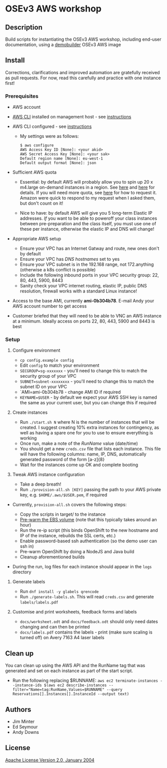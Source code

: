 # OSEv3 AWS workshop

## Description

Build scripts for instantiating the OSEv3 AWS workshop, including end-user
documentation, using a [demobuilder](https://github.com/RedHatEMEA/demobuilder)
OSEv3 AWS image

## Install

Corrections, clarifications and improved automation are gratefully received as
pull requests.  For now, read this carefully and practice with one instance
first!

### Prerequisites

* AWS account

* [AWS CLI](https://aws.amazon.com/cli/) installed on management host - see
  [instructions](http://docs.aws.amazon.com/cli/latest/userguide/installing.html)

* AWS CLI configured - see [instructions](http://docs.aws.amazon.com/cli/latest/userguide/cli-chap-getting-started.html)

  * My settings were as follows:

    ```
    $ aws configure
    AWS Access Key ID [None]: <your akid>
    AWS Secret Access Key [None]: <your sak>
    Default region name [None]: eu-west-1
    Default output format [None]: json
    ```

* Sufficient AWS quota

  * Essential: by default AWS will probably allow you to spin up 20 x m4.large
    on-demand instances in a region.  See [here](http://docs.aws.amazon.com/general/latest/gr/aws_service_limits.html#limits_ec2)
    and [here](http://aws.amazon.com/ec2/faqs/#How_many_instances_can_I_run_in_Amazon_EC2)
    for details.  If you will need more quota, see [here](http://docs.aws.amazon.com/general/latest/gr/aws_service_limits.html)
    for how to request it.  Amazon were quick to respond to my request when I
    asked them, but don't count on it!

  * Nice to have: by default AWS will give you 5 long-term Elastic IP addresses.
    *If* you want to be able to poweroff your class instances between
    pre-preparation and the class itself, you must use one of these per
    instance, otherwise the elastic IP and DNS will change!

* Appropriate AWS setup

  * Ensure your VPC has an Internet Gatway and route, new ones don't by default
  * Ensure your VPC has *DNS hostnames* set to yes
  * Ensure your VPC subnet is in the 192.168 range, not 172.anything (otherwise
    a k8s conflict is possible)
  * Include the following inbound ports in your VPC security group: 22, 80, 443,
    5900, 8443
  * Sanity check your VPC internet routing, elastic IP, public DNS resolution,
    firewall works with a standard Linux instance!

* Access to the base AMI, currently **ami-0b304b78**.  E-mail Andy your
  AWS account number to get access

* Customer briefed that they will need to be able to VNC an AWS instance at a
  minimum.  Ideally access on ports 22, 80, 443, 5900 and 8443 is best

### Setup

1. Configure environment

   * `cp config.example config`
   * Edit `config` to match your environment
   * `SECGROUP=sg-xxxxxxx` - you'll need to change this to match the security
     group of your VPC
   * `SUBNET=subnet-xxxxxxxx` - you'll need to change this to match the subnet
     ID on your VPC
   * `AMI=ami-0b304b78 - change AMI ID if required
   * `KEYNAME=$USER` - by default we expect your AWS SSH key is named the same
     as your current user, but you can change this if required

1. Create instances

   * Run `./start.sh N` where N is the number of instances that will be created.
     I suggest creating 10% extra instances for contingency, as well as having a
     spare one for you to use to ensure everything is working
   * Once run, make a note of the *RunName* value (date/time)
   * You should get a new `creds.csv` file that lists each instance.  This file
     will have the following columns: name, IP, DNS, automatically generated
     password of the form [a-z]{8}
   * Wait for the instances come up OK and complete booting

1. Tweak AWS instance configuration

   * Take a deep breath!
   * Run `./provision-all.sh [KEY]` passing the path to your AWS private key,
     e.g. `$HOME/.aws/$USER.pem`, if required

  * Currently, `provision-all.sh` covers the following steps:

     * Copy the scripts in target/ to the instance
     * [Pre-warm the EBS volume](http://docs.aws.amazon.com/AWSEC2/latest/UserGuide/ebs-prewarm.html)
       (note that this typically takes around an hour)
     * Run the re-ip script (this binds OpenShift to the new hostname and IP of
       the instance, rebuilds the SSL certs, etc.)
     * Enable password-based ssh authentication (so the demo user can ssh in)
     * Pre-warm OpenShift by doing a NodeJS and Java build
     * Cleanup aforementioned builds

   * During the run, log files for each instance should appear in the `logs`
     directory

1. Generate labels

   * Run `dnf install -y glabels qrencode`
   * Run `./generate-labels.sh`.  This will read `creds.csv` and generate
     `labels/labels.pdf`

1. Customise and print worksheets, feedback forms and labels

   * `docs/worksheet.odt` and `docs/feedback.odt` should only need dates
     changing and can then be printed
   * `docs/labels.pdf` contains the labels - print (make sure scaling is turned
     off) on Avery 7163 A4 laser labels

## Clean up

You can clean up using the AWS API and the RunName tag that was
generated and set on each instance as part of the start script.

   * Run the following replacing $RUNNAME:
     `aws ec2 terminate-instances --instance-ids $(aws ec2 describe-instances --filter="Name=tag:RunName,Values=$RUNNAME" --query Reservations[].Instances[].InstanceId --output text)`
 

## Authors

* Jim Minter
* Ed Seymour
* Andy Downs

## License

[Apache License Version 2.0, January 2004](LICENSE)
